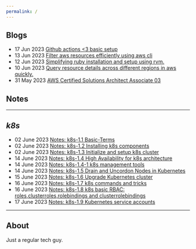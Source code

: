 ```yaml
---
permalink: /
---
```


## **Blogs**

- 17 Jun 2023 [Github actions <3 basic setup](technical/Blogs/github-actions-is-cool.md)
- 13 Jun 2023 [Filter aws resources efficiently using aws cli](technical/Blogs/filter-aws-resources-efficiently.md)
- 12 Jun 2023 [Simplifying ruby installation and setup using rvm.](technical/Blogs/simplify-ruby-setups.md)
- 10 Jun 2023 [Query resource details across different regions in aws quickly.](technical/Blogs/aws-cli-resource-flag.md)
- 31 May 2023 [AWS Certified Solutions Architect Associate 03](technical/Certifications/AWS-SAA03.md)


## **Notes**
---

***k8s***
---

- 02 June 2023 [Notes: k8s-1.1 Basic-Terms](technical/Notes/k8s/k8s-1.1-Basic-Terms.md)
- 02 June 2023 [Notes: k8s-1.2 Installing k8s components](technical/Notes/k8s/k8s-1.2-install-k8s-components.md)
- 02 June 2023 [Notes: k8s-1.3 Initialize and setup k8s cluster](technical/Notes/k8s/k8s-1.3-initialize-and-setup-k8s-cluster.md)
- 14 June 2023 [Notes: k8s-1.4 High Availability for k8s architecture](technical/Notes/k8s/k8s-1.4-K8s-arch-ha.md)
- 14 June 2023 [Notes: k8s-1.4-1 k8s management tools](technical/Notes/k8s/k8s-1.4.1-K8s-management-tools.md)
- 14 June 2023 [Notes: k8s-1.5 Drain and Uncordon Nodes in Kubernetes](technical/Notes/k8s/k8s-1.5-drain-uncordon-nodes.md)
- 15 June 2023 [Notes: k8s-1.6 Upgrade Kubernetes cluster](technical/Notes/k8s/k8s-1.6-upgrade-k8s.md)
- 16 June 2023 [Notes: k8s-1.7 k8s commands and tricks](technical/Notes/k8s/k8s-1.7-k8s-commands.md)
- 16 June 2023 [Notes: k8s-1.8 k8s basic RBAC: roles,clusterroles,rolebindings and clusterrolebindings](technical/Notes/k8s/k8s-1.8-k8s-rbac-management.md)
- 17 June 2023 [Notes: k8s-1.9 Kubernetes service accounts](technical/Notes/k8s/k8s-1.9-k8s-kubernetes-service-accounts.md)


---


## **About**

Just a regular tech guy.



